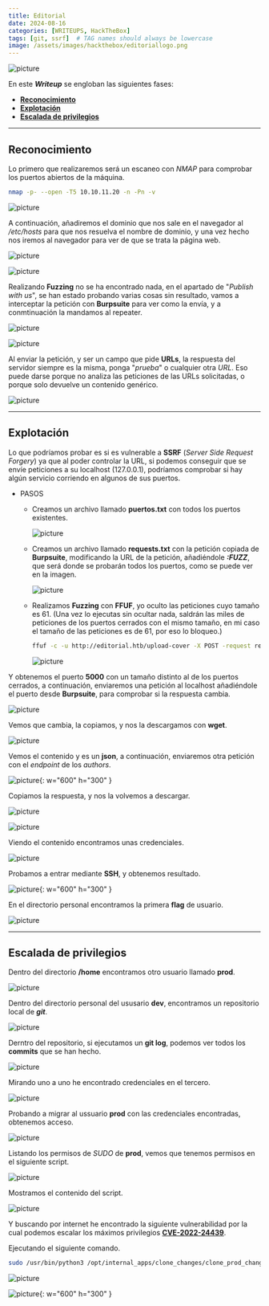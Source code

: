 ```yaml
---
title: Editorial
date: 2024-08-16
categories: [WRITEUPS, HackTheBox]
tags: [git, ssrf]  # TAG names should always be lowercase
image: /assets/images/hackthebox/editoriallogo.png
---
```


![picture](/assets/images/hackthebox/editorial1.png)

En este ***Writeup*** se engloban las siguientes fases:
- **[Reconocimiento](#reconocimiento)**
- **[Explotación](#explotación)**
- **[Escalada de privilegios](#escalada-de-privilegios)**

---

## **Reconocimiento**

Lo primero que realizaremos será un escaneo con *NMAP* para comprobar los puertos abiertos de la máquina.

```bash
nmap -p- --open -T5 10.10.11.20 -n -Pn -v
```

![picture](/assets/images/hackthebox/editorial2.png)

A continuación, añadiremos el dominio que nos sale en el navegador al */etc/hosts* para que nos resuelva el nombre de dominio, y una vez hecho nos iremos al navegador para ver de que se trata la página web.

![picture](/assets/images/hackthebox/editorial3.png)

![picture](/assets/images/hackthebox/editorial4.png)

Realizando **Fuzzing** no se ha encontrado nada, en el apartado de "*Publish with us*", se han estado probando varias cosas sin resultado, vamos a interceptar la petición con **Burpsuite** para ver como la envía, y a conmtinuación la mandamos al repeater.

![picture](/assets/images/hackthebox/editorial5.png)

![picture](/assets/images/hackthebox/editorial6.png)

Al enviar la petición, y ser un campo que pide **URLs**, la respuesta del servidor siempre es la misma, ponga "*prueba*" o cualquier otra *URL*. Eso puede darse porque no analiza las peticiones de las URLs solicitadas, o porque solo devuelve un contenido genérico.

![picture](/assets/images/hackthebox/editorial7.png)

---

## **Explotación**

Lo que podríamos probar es si es vulnerable a **SSRF** (*Server Side Request Forgery*) ya que al poder controlar la URL, si podemos conseguir que se envíe peticiones a su localhost (127.0.0.1), podríamos comprobar si hay algún servicio corriendo en algunos de sus puertos.

- PASOS
    - Creamos un archivo llamado **puertos.txt** con todos los puertos existentes.

        ![picture](/assets/images/hackthebox/editorial8.png)

    - Creamos un archivo llamado **requests.txt** con la petición copiada de **Burpsuite**, modificando la URL de la petición, añadiéndole ***:FUZZ***, que será donde se probarán todos los puertos, como se puede ver en la imagen.

        ![picture](/assets/images/hackthebox/editorial9.png)

    - Realizamos **Fuzzing** con **FFUF**, yo oculto las peticiones cuyo tamaño es 61. (Una vez lo ejecutas sin ocultar nada, saldrán las miles de peticiones de los puertos cerrados con el mismo tamaño, en mi caso el tamaño de las peticiones es de 61, por eso lo bloqueo.)

        ```bash
        ffuf -c -u http://editorial.htb/upload-cover -X POST -request request.txt -w puertos.txt:FUZZ -fs 61
        ```

        ![picture](/assets/images/hackthebox/editorial10.png)

Y obtenemos el puerto **5000** con un tamaño distinto al de los puertos cerrados, a continuación, enviaremos una petición al localhost añadiéndole el puerto desde **Burpsuite**, para comprobar si la respuesta cambia.

![picture](/assets/images/hackthebox/editorial11.png)

Vemos que cambia, la copiamos, y nos la descargamos con **wget**.

![picture](/assets/images/hackthebox/editorial12.png)

Vemos el contenido y es un **json**, a continuación, enviaremos otra petición con el *endpoint* de los *authors*.

![picture](/assets/images/hackthebox/editorial13.png){: w="600" h="300" }

Copiamos la respuesta, y nos la volvemos a descargar.

![picture](/assets/images/hackthebox/editorial14.png)

![picture](/assets/images/hackthebox/editorial15.png)

Viendo el contenido encontramos unas credenciales.

![picture](/assets/images/hackthebox/editorial16.png)

Probamos a entrar mediante **SSH**, y obtenemos resultado.

![picture](/assets/images/hackthebox/editorial17.png){: w="600" h="300" }

En el directorio personal encontramos la primera **flag** de usuario.

![picture](/assets/images/hackthebox/editorial18.png)

---

## **Escalada de privilegios**

Dentro del directorio **/home** encontramos otro usuario llamado **prod**.

![picture](/assets/images/hackthebox/editorial19.png)

Dentro del directorio personal del ususario **dev**, encontramos un repositorio local de ***git***.

![picture](/assets/images/hackthebox/editorial20.png)

Derntro del repositorio, si ejecutamos un **git log**, podemos ver todos los **commits** que se han hecho.

![picture](/assets/images/hackthebox/editorial21.png)

Mirando uno a uno he encontrado credenciales en el tercero.

![picture](/assets/images/hackthebox/editorial22.png)

Probando a migrar al ussuario **prod** con las credenciales encontradas, obtenemos acceso.

![picture](/assets/images/hackthebox/editorial23.png)

Listando los permisos de *SUDO* de **prod**, vemos que tenemos permisos en el siguiente script.

![picture](/assets/images/hackthebox/editorial25.png)

Mostramos el contenido del script.

![picture](/assets/images/hackthebox/editorial26.png)

Y buscando por internet he encontrado la siguiente vulnerabilidad por la cual podemos escalar los máximos privilegios [**CVE-2022-24439**](https://security.snyk.io/vuln/SNYK-PYTHON-GITPYTHON-3113858).

Ejecutando el siguiente comando.

```bash
sudo /usr/bin/python3 /opt/internal_apps/clone_changes/clone_prod_change.py "ext::sh -c cat% /root/root.txt% >% /tmp/root"
```

![picture](/assets/images/hackthebox/editorial27.png)

![picture](/assets/images/hackthebox/editorial28.png){: w="600" h="300" }

